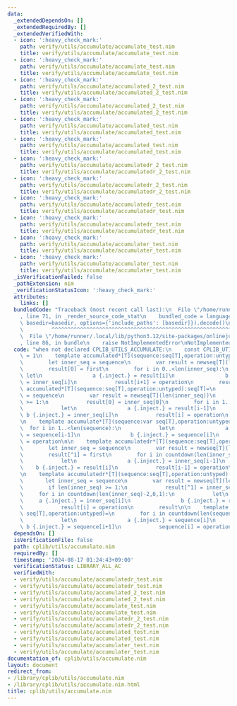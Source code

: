 ```yaml
---
data:
  _extendedDependsOn: []
  _extendedRequiredBy: []
  _extendedVerifiedWith:
  - icon: ':heavy_check_mark:'
    path: verify/utils/accumulate/accumulate_test.nim
    title: verify/utils/accumulate/accumulate_test.nim
  - icon: ':heavy_check_mark:'
    path: verify/utils/accumulate/accumulate_test.nim
    title: verify/utils/accumulate/accumulate_test.nim
  - icon: ':heavy_check_mark:'
    path: verify/utils/accumulate/accumulated_2_test.nim
    title: verify/utils/accumulate/accumulated_2_test.nim
  - icon: ':heavy_check_mark:'
    path: verify/utils/accumulate/accumulated_2_test.nim
    title: verify/utils/accumulate/accumulated_2_test.nim
  - icon: ':heavy_check_mark:'
    path: verify/utils/accumulate/accumulated_test.nim
    title: verify/utils/accumulate/accumulated_test.nim
  - icon: ':heavy_check_mark:'
    path: verify/utils/accumulate/accumulated_test.nim
    title: verify/utils/accumulate/accumulated_test.nim
  - icon: ':heavy_check_mark:'
    path: verify/utils/accumulate/accumulatedr_2_test.nim
    title: verify/utils/accumulate/accumulatedr_2_test.nim
  - icon: ':heavy_check_mark:'
    path: verify/utils/accumulate/accumulatedr_2_test.nim
    title: verify/utils/accumulate/accumulatedr_2_test.nim
  - icon: ':heavy_check_mark:'
    path: verify/utils/accumulate/accumulatedr_test.nim
    title: verify/utils/accumulate/accumulatedr_test.nim
  - icon: ':heavy_check_mark:'
    path: verify/utils/accumulate/accumulatedr_test.nim
    title: verify/utils/accumulate/accumulatedr_test.nim
  - icon: ':heavy_check_mark:'
    path: verify/utils/accumulate/accumulater_test.nim
    title: verify/utils/accumulate/accumulater_test.nim
  - icon: ':heavy_check_mark:'
    path: verify/utils/accumulate/accumulater_test.nim
    title: verify/utils/accumulate/accumulater_test.nim
  _isVerificationFailed: false
  _pathExtension: nim
  _verificationStatusIcon: ':heavy_check_mark:'
  attributes:
    links: []
  bundledCode: "Traceback (most recent call last):\n  File \"/home/runner/.local/lib/python3.12/site-packages/onlinejudge_verify/documentation/build.py\"\
    , line 71, in _render_source_code_stat\n    bundled_code = language.bundle(stat.path,\
    \ basedir=basedir, options={'include_paths': [basedir]}).decode()\n          \
    \         ^^^^^^^^^^^^^^^^^^^^^^^^^^^^^^^^^^^^^^^^^^^^^^^^^^^^^^^^^^^^^^^^^^^^^^^^^^^^^^^^^\n\
    \  File \"/home/runner/.local/lib/python3.12/site-packages/onlinejudge_verify/languages/nim.py\"\
    , line 86, in bundle\n    raise NotImplementedError\nNotImplementedError\n"
  code: "when not declared CPLIB_UTILS_ACCUMULATE:\n    const CPLIB_UTILS_ACCUMULATE*\
    \ = 1\n    template accumulated*[T](sequence:seq[T],operation:untyped,first:T):seq[T]=\n\
    \        let inner_seq = sequence\n        var result = newseq[T](len(inner_seq)+1)\n\
    \        result[0] = first\n        for i in 0..<len(inner_seq):\n           \
    \ let\n                a {.inject.} = result[i]\n                b {.inject.}\
    \ = inner_seq[i]\n            result[i+1] = operation\n        result\n\n    template\
    \ accumulated*[T](sequence:seq[T],operation:untyped):seq[T]=\n        let inner_seq\
    \ = sequence\n        var result = newseq[T](len(inner_seq))\n        if len(inner_seq)\
    \ >= 1:\n            result[0] = inner_seq[0]\n        for i in 1..<len(inner_seq):\n\
    \            let\n                a {.inject.} = result[i-1]\n               \
    \ b {.inject.} = inner_seq[i]\n            result[i] = operation\n        result\n\
    \n    template accumulate*[T](sequence:var seq[T],operation:untyped)=\n      \
    \  for i in 1..<len(sequence):\n            let\n                a {.inject.}\
    \ = sequence[i-1]\n                b {.inject.} = sequence[i]\n            sequence[i]\
    \ = operation\n\n    template accumulatedr*[T](sequence:seq[T],operation:untyped,first:T):seq[T]=\n\
    \        let inner_seq = sequence\n        var result = newseq[T](len(inner_seq)+1)\n\
    \        result[^1] = first\n        for i in countdown(len(inner_seq),1,1):\n\
    \            let\n                a {.inject.} = inner_seq[i-1]\n            \
    \    b {.inject.} = result[i]\n            result[i-1] = operation\n        result\n\
    \n    template accumulatedr*[T](sequence:seq[T],operation:untyped):seq[T]=\n \
    \       let inner_seq = sequence\n        var result = newseq[T](len(inner_seq))\n\
    \        if len(inner_seq) >= 1:\n            result[^1] = inner_seq[^1]\n   \
    \     for i in countdown(len(inner_seq)-2,0,1):\n            let\n           \
    \     a {.inject.} = inner_seq[i]\n                b {.inject.} = result[i+1]\n\
    \            result[i] = operation\n        result\n\n    template accumulater*[T](sequence:var\
    \ seq[T],operation:untyped)=\n        for i in countdown(len(sequence)-2,0,1):\n\
    \            let\n                a {.inject.} = sequence[i]\n               \
    \ b {.inject.} = sequence[i+1]\n            sequence[i] = operation\n\n"
  dependsOn: []
  isVerificationFile: false
  path: cplib/utils/accumulate.nim
  requiredBy: []
  timestamp: '2024-08-17 01:24:43+09:00'
  verificationStatus: LIBRARY_ALL_AC
  verifiedWith:
  - verify/utils/accumulate/accumulatedr_test.nim
  - verify/utils/accumulate/accumulatedr_test.nim
  - verify/utils/accumulate/accumulated_2_test.nim
  - verify/utils/accumulate/accumulated_2_test.nim
  - verify/utils/accumulate/accumulate_test.nim
  - verify/utils/accumulate/accumulate_test.nim
  - verify/utils/accumulate/accumulatedr_2_test.nim
  - verify/utils/accumulate/accumulatedr_2_test.nim
  - verify/utils/accumulate/accumulated_test.nim
  - verify/utils/accumulate/accumulated_test.nim
  - verify/utils/accumulate/accumulater_test.nim
  - verify/utils/accumulate/accumulater_test.nim
documentation_of: cplib/utils/accumulate.nim
layout: document
redirect_from:
- /library/cplib/utils/accumulate.nim
- /library/cplib/utils/accumulate.nim.html
title: cplib/utils/accumulate.nim
---
```

